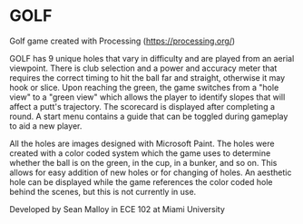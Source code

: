 # GOLF
Golf game created with Processing (https://processing.org/)

GOLF has 9 unique holes that vary in difficulty and are played from an aerial viewpoint. There is club selection and a power and accuracy meter that requires the correct timing to hit the ball far and straight, otherwise it may hook or slice. Upon reaching the green, the game switches from a "hole view" to a "green view" which allows the player to identify slopes that will affect a putt's trajectory. The scorecard is displayed after completing a round. A start menu contains a guide that can be toggled during gameplay to aid a new player.

All the holes are images designed with Microsoft Paint. The holes were created with a color coded system which the game uses to determine whether the ball is on the green, in the cup, in a bunker, and so on. This allows for easy addition of new holes or for changing of holes. An aesthetic hole can be displayed while the game references the color coded hole behind the scenes, but this is not currently in use.

Developed by Sean Malloy in ECE 102 at Miami University
